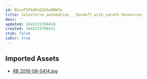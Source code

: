 ```yaml
---
id: B1cvPIFkHPoDIbhxNRW7p
title: Salesforce_automation_ _handoff_with_sarath Resources
desc: ''
updated: 1645225706410
created: 1645225706411
stub: false
isDir: true
---
```

## Imported Assets
- [RB 2018-08-0414.jpg](/assets/rb-2018-08-0414-8ur1dbrz2tbp.jpg)
